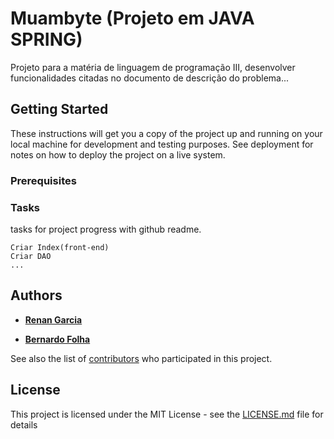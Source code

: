 # Muambyte (Projeto em JAVA SPRING)

Projeto para a matéria de linguagem de programação III, desenvolver funcionalidades citadas no documento de descrição do problema...

## Getting Started

These instructions will get you a copy of the project up and running on your local machine for development and testing purposes. See deployment for notes on how to deploy the project on a live system.

### Prerequisites

### Tasks

tasks for project progress with github readme.

```
Criar Index(front-end)
Criar DAO
...
```

## Authors

* **[Renan Garcia](https://github.com/renangarciasoz)**

* **[Bernardo Folha](https://github.com/asdassasd)**

See also the list of [contributors](https://github.com/your/project/contributors) who participated in this project.

## License

This project is licensed under the MIT License - see the [LICENSE.md](LICENSE.md) file for details